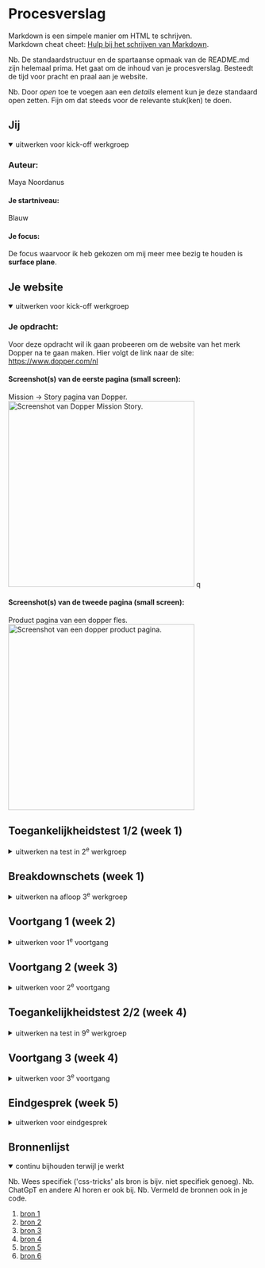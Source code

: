 # Procesverslag
Markdown is een simpele manier om HTML te schrijven.  
Markdown cheat cheet: [Hulp bij het schrijven van Markdown](https://github.com/adam-p/markdown-here/wiki/Markdown-Cheatsheet).

Nb. De standaardstructuur en de spartaanse opmaak van de README.md zijn helemaal prima. Het gaat om de inhoud van je procesverslag. Besteedt de tijd voor pracht en praal aan je website.

Nb. Door *open* toe te voegen aan een *details* element kun je deze standaard open zetten. Fijn om dat steeds voor de relevante stuk(ken) te doen.





## Jij

<details open>
  <summary>uitwerken voor kick-off werkgroep</summary>

  ### Auteur:
  Maya Noordanus 
  #### Je startniveau:
  Blauw 

  #### Je focus:
  De focus waarvoor ik heb gekozen om mij meer mee bezig te houden is **surface plane**. 
 
</details>


## Je website

<details open>
  <summary>uitwerken voor kick-off werkgroep</summary>

  ### Je opdracht:
  Voor deze opdracht wil ik gaan probeeren om de website van het merk Dopper na te gaan maken. Hier volgt de link naar de site: https://www.dopper.com/nl 

  #### Screenshot(s) van de eerste pagina (small screen): 
  Mission -> Story pagina van Dopper.
  <img src="readme-images/onsVerhaalDopper.png" width="375px" alt="Screenshot van Dopper Mission Story.">
  q

  #### Screenshot(s) van de tweede pagina (small screen):
  Product pagina van een dopper fles. 
  <img src="readme-images/productPaginaDopper.png" width="375px" alt="Screenshot van een dopper product pagina.">
 
</details>



## Toegankelijkheidstest 1/2 (week 1)

<details>
  <summary>uitwerken na test in 2<sup>e</sup> werkgroep</summary>

  ### Bevindingen
  Lijst met je bevindingen die in de test naar voren kwamen:
  - De interactieve elementen zijn op de pagina hetzelfde vormgegeven waardoor die gemakkelijk te herkennen zijn.
  - De elementen van de pagina's bewegen goed mee wanneer het scherm van groote veranderd. De layout veranderd maar blijft goed.
  - Niet overal is er even goed gebruik gemaakt van witruimte. Bij de product pagina kan daar zeker nog verbetering in komen.
  - De titels van nieuwe stukken tekst zijn bijna allemaal in een span gezet. Er word namelijk een animatie gebruikt om het in de laten zweven. Dat zou veranderd kunnen worden naar h2.
  - Zo goed als elke afbeelding heeft een alt tekst.
</details>



## Breakdownschets (week 1)

<details>
  <summary>uitwerken na afloop 3<sup>e</sup> werkgroep</summary>

  ### de hele pagina: 
  <img src="readme-images/BreakdownSchets.Dopper.jpg" width="375px" alt="breakdown van de hele pagina">

  ### dynamisch deel (bijv menu): 
  <img src="readme-images/menuBreakdown.jpgmenuBreakdown.jpg" width="375px" alt="breakdown van een dynamisch deel">

  ### wellicht nog een dynamisch deel (bijv filter): 
  <img src="readme-images/dummy-plaatje.jpg" width="375px" alt="breakdown van nog een dynamisch deel">

</details>





## Voortgang 1 (week 2)

<details>
  <summary>uitwerken voor 1<sup>e</sup> voortgang</summary>

  ### Stand van zaken
  hier dit ging goed & dit was lastig (neem ook screenshots op van delen van je website en code)

  ### Agenda voor meeting
  samen met je groepje opstellen

  | student 1      | student 2          | student 3    | student 4        |
  | ---            | ---                | ---          | ---              |
  | dit bespreken  | en dit             | en ik dit    | en dan ik dat    |
  | en dat ook nog | dit als er tijd is | nog een punt | dit wil ik zeker |
  | ...            | ...                | ...          | ...              |
  student 1 = Bas, gaat het hebben over wanneer het een h2 of p is, wanneer het button of a is.
  student 2 = Maya, gaat het hebben over de tekst laten inzweven met animatie, hoe de "golf" aan het einde van de main moet werken, werken met sections wanneer dat echt nodig is.
  student 3 = Jazzmine, gaat het hebben over hoe je fonts kan vinden
  

  ### Verslag van meeting
  hier na afloop snel de uitkomsten van de meeting vastleggen

  - punt 1, kijken welke stukken tekst ik in sections bij elkaar kan doen. Hierdoor word het overzichtelijker en makkelijker om mee te werken.
  - punt 2, Goede uitleg gekregen over hoe ik de carousel met de juiste code kan maken. 
  - punt 3, het is handig om de breakdownschetsen duidelijk voor jezelf te hebben. Hierdoor kan het namelijk makkelijker worden om de pagina de coderen en hou je zo voor jezelf een overzicht.

</details>





## Voortgang 2 (week 3)

<details>
  <summary>uitwerken voor 2<sup>e</sup> voortgang</summary>

  ### Stand van zaken
  hier dit ging goed & dit was lastig (neem ook screenshots op van delen van je website en code)
  Wat goed ging was dat het me gemakkelijk lukte om de goede fonts in mijn code te verwerken. Wel was het daarna lastig om te kijken welke ik waar nodig had aangezien de website zelf ze verkeerde namen had gegeven (zoals bold was medium, medium was regular etc.) Ook ben ik opgeschoten met het maken van de carrousel en die te laten werken. daar ga ik nog wel verder mee werken in de css om het ook op de echte site te laten lijken. 
  Ik heb wel moeite met ervoor zorgen dat er op de afbeeldingen in de carrousel ook tekst komt en daar ook blijft.
  Ook lukt het me niet zo goed om de video in het begin van de mission pagina op de achtergrond te krijgen. het lukt me alleen om die dan gelijk over de hele pagina als achtergrond te krijgen maar dat wil ik niet. Dat moet ik nog even uitzoeken en voor de rest gaat het opzich wel oke, moet nog veel doen. 
    <img src="readme-images/videoDopperScherm.png" width="375px" alt="deel van scherm/code waar ik moeite mee heb">


  ### Agenda voor meeting
  samen met je groepje opstellen

  | student 1      | student 2          | student 3    | student 4        |
  | ---            | ---                | ---          | ---              |
  | dit bespreken  | en dit             | en ik dit    | en dan ik dat    |
  | en dat ook nog | dit als er tijd is | nog een punt | dit wil ik zeker |
  | ...            | ...                | ...          | ...              |


  ### Verslag van meeting
  hier na afloop snel de uitkomsten van de meeting vastleggen

  - punt 1
  - punt 2
  - nog een punt
- ...

</details>





## Toegankelijkheidstest 2/2 (week 4)

<details>
  <summary>uitwerken na test in 9<sup>e</sup> werkgroep</summary>

  ### Bevindingen
  Lijst met je bevindingen die in de test naar voren kwamen (geef ook aan wat er verbeterd is):
  - De errormeldingen van de dopper website waren echt superveel. Die heb ik nu helemaal kunnen wegwerken. Er zijn ook geen info meldingen meer. 
  - Het navigeren door de site ging al redelijk goed dus daar ik niks aan veranderd. 
  - De structuur van de h1 h2 elementen was erg chaotisch. In mijn versie heb ik ervoor gezorgd dat elke pagina een h1 heeft en voor de rest in de hierarchie daarvan duidelijk is. 
  - De images hadden allemaal wel een alt tekst alleen een hele uitegebreide met veelste veel informatie. dat heb ik ingekort en  duidelijkere teksten neer gezet. 
  - Als extra punten heb ik een audio toegevoegd en een button met een exta optie. 
  - Wat mij op viel was dat er helemaal tot vrij weinig van de dark mode te vinden was. Zo goed als niks veranderde van kleur dus dat heb ik ook toegevoegd. 
  Voor de rest van het kleurcontrast redelijk goed en heb ik kleine stukjes van de lay-out en het design aangepast. 

</details>





## Voortgang 3 (week 4)

<details>
  <summary>uitwerken voor 3<sup>e</sup> voortgang</summary>

  ### Stand van zaken
  Wat deze week goed ging met het coderen was dat het hambugermenu mij eindelijk was gelukt, met een beetje hulp natuurlijk. Wel loop ik daarbij nog vast met het animeren van de button van drie streepjes naar een kruis te laten gaan wanneer je er op klikt. 
  Ook ben ik nu bezig met de footer en het stijlen. 
  Ik loop ook vast bij mijn carrousel. snap namelijk niet hoe ik de tekst op de plaatjes krijg en die daar ook blijven wanneer je swiped. 
  verder moet ik nog de buttons vormgeven en de carrousel bij de productpagina maken, maar ik goed op weg


  ### Agenda voor meeting
  samen met je groepje opstellen

  | student 1      | student 2          | student 3    | student 4        |
  | ---            | ---                | ---          | ---              |
  | dit bespreken  | en dit             | en ik dit    | en dan ik dat    |
  | en dat ook nog | dit als er tijd is | nog een punt | dit wil ik zeker |
  | ...            | ...                | ...          | ...              |

Jegor, heeft het gehad over de carrousel en hoe de delen van de andere afbeeldingen kan zien.
Bas, heeft het gehad over de zoekbalk, hoe die op de site staat.
Jazzmine, heeft het gehad over punten van haar carrousel, kleuren van icons.
Ik heb het gehad over het hamburgermenu, mijn carrousel en het golfje van mijn footer.

  ### Verslag van meeting
  hier na afloop snel de uitkomsten van de meeting vastleggen

  - punt 1, ik had gevraagd over het hamburger menu en ben er achter gekomen dat het maar een button hoeft te zijn en niet twee, dat je die kan laten transformen naar het kruisje en het zo werkt. 
  - punt 2, om de tekst per afbeelding in de carrousel te zetten is best wel makkelijk. Ik moet het per afbeelding in de li zetten en dan de plek aanpassen met position.
  - nog een punt
  - ...

</details>



## Eindgesprek (week 5)

<details>
  <summary>uitwerken voor eindgesprek</summary>

  ### Je uitkomst - karakteristiek screenshots:
  <img src="readme-images/eindresultaat1.png" width="375px" alt="uitomst opdracht 1">
  <img src="readme-images/eindresultaat2.png" width="375px" alt="uitomst opdracht 1">
  <img src="readme-images/eindresultaat3.png" width="375px" alt="uitomst opdracht 1">


  ### Dit ging goed/Heb ik geleerd: 
  Korte omschrijving met plaatjes
  Wat goed ging tijdens dit vak was dat veel nieuwe dingen heb geleerd en heb doorgezet. Zo vind ik dat ik tot nu toe best wel twee redelijke paginas heb gemaakt (die nog zeker niet af zijn). 
  Ook ben ik er trots op dat ik er het beste van het proberen te maken en mijn best heb gedaan. Waar ik het meeste trots op ben is toch denk ik wel de carrousel op de "missie" pagina. 

  <img src="readme-images/schermafbeelding-carrousel.png" width="375px" alt="schermafbeelding carrousel">
<img src="readme-images/schermafbeelding-druppels.png" width="375px" alt="lijst met druppels als punten">

  ### Dit was lastig/Is niet gelukt:
  Korte omschrijving met plaatjes
  Ik vond best wel veel dingen tijdens dit vak lastig. Zo is het me nogsteeds neit gelukt om mijn hamburger menu goed te laten werken, maar als het goed is doet die het nu eindelijk wel. na heel veel proberen, onderzoeken en vragen aan klasgenootjes is het me uiteindelijk gelukt. Ik heb er uren aan besteed maar het lukt me neit helemaal. ook vind ik het namaken van de footer erg lastig. Ik krijg de tekst steeds niet op de goede plekken en de "golf" animatie bovenaan de footer is ook nog een dingetje. In ieder geval nog genoeg punten om aan te werken.

  <img src="readme-images/schermafbeelding-footer.png" width="375px" alt="schermafbeelding footer">
  <img src="readme-images/schermafbeelding-hamburgermenu.png" width="375px" alt="schermafbeelding menu">
</details>


## Bronnenlijst

<details open>
  <summary>continu bijhouden terwijl je werkt</summary>

  Nb. Wees specifiek ('css-tricks' als bron is bijv. niet specifiek genoeg). 
  Nb. ChatGpT en andere AI horen er ook bij.
  Nb. Vermeld de bronnen ook in je code.

  1. [bron 1](https://codepen.io/shooft/pen/ZEpXmrg?editors=0100)
  2. [bron 2](https://www.w3schools.com/cssref/pr_list-style-image.php)
  3. [bron 3](https://codepen.io/shooft/pen/JjQLVeB)
  4. [bron 4](https://codepen.io/TheSupermazter/pen/ogvNvwJ?editors=0100)
  5. [bron 5](https://codepen.io/shooft/pen/QWKqzQj?editors=0100)
  6. [bron 6](https://codepen.io/TheSupermazter/pen/ogvNvwJ?editors=0010) 

  
  

</details>